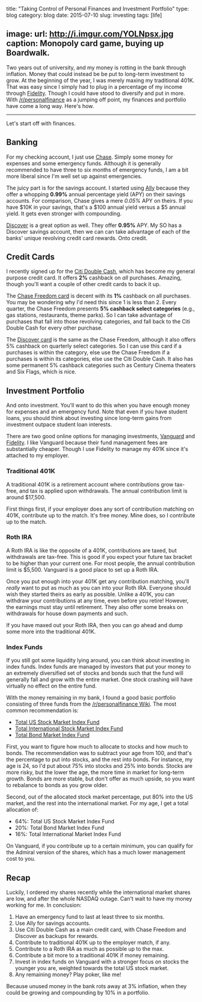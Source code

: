 title: "Taking Control of Personal Finances and Investment Portfolio"
type: blog
category: blog
date: 2015-07-10
slug: investing
tags: [life]

image:
    url: http://i.imgur.com/YOLNpsx.jpg
    caption: Monopoly card game, buying up Boardwalk.
---

Two years out of university, and my money is rotting in the bank through
inflation. Money that could instead be be put to long-term investment to grow.
At the beginning of the year, I was merely maxing my traditional 401K.  That
was easy since I simply had to plug in a percentage of my income through
[Fidelity](http://401k.fidelity.com). Though I could have stood to diversify
and put in more. With [/r/personalfinance](http://reddit.com/r/personalfinance)
as a jumping off point, my finances and portfolio have come a long way. Here's
how.

---

Let's start off with finances.

## Banking

For my checking account, I just use [Chase](http://chase.com). Simply some
money for expenses and some emergency funds. Although it is generally
recommended to have three to six months of emergency funds, I am a bit more
liberal since I'm well set up against emergencies.

The juicy part is for the savings account. I started using
[Ally](http://ally.com) because they offer a whopping **0.99%** annual
percentage yield (APY) on their savings accounts. For comparison, Chase gives a
mere *0.05%* APY on theirs. If you have $10K in your savings, that's a $100
annual yield versus a $5 annual yield. It gets even stronger with compounding.

[Discover](https://discover.com) is a great option as well. They offer
**0.95%** APY. My SO has a Discover savings account, then we can can take
advantage of each of the banks' unique revolving credit card rewards. Onto
credit.

## Credit Cards

I recently signed up for the [Citi Double
Cash](http://www.citicards.com/DoubleCash), which has become my general purpose
credit card. It offers **2%** cashback on *all* purchases. Amazing, though
you'll want a couple of other credit cards to back it up.

The [Chase Freedom card](http://creditcards.chase.com/Freedom) is decent with
its **1%** cashback on all purchases. You may be wondering why I'd need this
since 1 is less than 2. Every quarter, the Chase Freedom presents **5% cashback
select categories** (e.g., gas stations, restaurants, theme parks). So I can
take advantage of purchases that fall into those revolving categories, and fall
back to the Citi Double Cash for every other purchase.

The [Discover card](http://discovercard.com) is the same as the Chase Freedom,
although it also offers 5% cashback on quarterly select categories. So I can
use this card if a purchases is within the category, else use the Chase Freedom
if a purchases is within its categories, else use the Citi Double Cash. It also
has some permanent 5% cashback categories such as Century Cinema theaters and
Six Flags, which is nice.

## Investment Portfolio

And onto investment. You'll want to do this when you have enough money for
expenses and an emergency fund. Note that even if you have student loans,
you should think about investing since long-term gains from investment outpace
student loan interests.

There are two good online options for managing investments,
[Vanguard](http://vanguard.com) and [Fidelity](http://401.fidelity.com). I like
Vanguard because their fund management fees are substantially cheaper. Though
I use Fidelity to manage my 401K since it's attached to my employer.

### Traditional 401K

A traditional 401K is a retirement account where contributions grow tax-free,
and tax is applied upon withdrawals. The annual contribution limit is around
$17,500.

First things first, if your employer does any sort of contribution
matching on 401K, contribute up to the match. It's free money. Mine does, so I
contribute up to the match.

### Roth IRA

A Roth IRA is like the opposite of a 401K, contributions are taxed, but
withdrawals are tax-free. This is good if you expect your future tax bracket to
be higher than your current one. For most people, the annual contribution limit
is $5,500. Vanguard is a good place to set up a Roth IRA.

Once you put enough into your 401K get any contribution matching, you'll
*really* want to put as much as you can into your Roth IRA. Everyone should
wish they started theirs as early as possible. Unlike a 401K, you can withdraw
your contributions at any time, even before you retire! However, the earnings
must stay until retirement. They also offer some breaks on withdrawals for
house down payments and such.

If you have maxed out your Roth IRA, then you can go ahead and dump some more
into the traditional 401K.

### Index Funds

If you still got some liquidity lying around, you can think about investing
in index funds. Index funds are managed by investors that put your money to
an extremely diversified set of stocks and bonds such that the fund will
generally fall and grow with the entire market. One stock crashing will have
virtually no effect on the entire fund.

With the money remaining in my bank, I found a good basic portfolio consisting
of three funds from the [/r/personalfinance
Wiki](https://www.reddit.com/r/personalfinance/wiki/investing#wiki_can_you_just_recommend_something_extremely_specific_to_get_me_started.3F). The most common recommendation is:

- [Total US Stock Market Index Fund](https://personal.vanguard.com/us/funds/snapshot?FundId=0085&FundIntExt=INT)
- [Total International Stock Market Index Fund](https://personal.vanguard.com/us/funds/snapshot?FundId=0113&FundIntExt=INT)
- [Total Bond Market Index Fund](https://personal.vanguard.com/us/funds/snapshot?FundId=0084&FundIntExt=INT)

First, you want to figure how much to allocate to stocks and how much to bonds.
The recommendation was to subtract your age from 100, and that's the percentage
to put into stocks, and the rest into bonds. For instance, my age is 24, so
I'd put about 75% into stocks and 25% into bonds. Stocks are more risky, but
the lower the age, the more time in market for long-term growth. Bonds are more
stable, but don't offer as much upside, so you want to rebalance to bonds as
you grow older.

Second, out of the allocated stock market percentage, put 80% into the US
market, and the rest into the international market. For my age, I get a total
allocation of:

- 64%: Total US Stock Market Index Fund
- 20%: Total Bond Market Index Fund
- 16%: Total International Market Index Fund

On Vanguard, if you contribute up to a certain minimum, you can qualify for the
Admiral version of the shares, which has a much lower management cost to you.

## Recap

Luckily, I ordered my shares recently while the international market shares are
low, and after the whole NASDAQ outage. Can't wait to have my money working for
me. In conclusion:

1. Have an emergency fund to last at least three to six months.
2. Use Ally for savings accounts.
3. Use Citi Double Cash as a main credit card, with Chase Freedom and Discover
as backups for rewards.
4. Contribute to traditional 401K up to the employer match, if any.
5. Contribute to a Roth IRA as much as possible up to the max.
6. Contribute a bit more to a traditional 401K if money remaining.
7. Invest in index funds on Vanguard with a stronger focus on stocks the
younger you are, weighted towards the total US stock market.
8. Any remaining money? Play poker, like me!

Because unused money in the bank rots away at 3% inflation, when they could be
growing and compounding by 10% in a portfolio.
